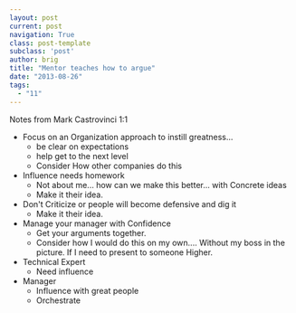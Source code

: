 ```yaml
---
layout: post
current: post
navigation: True
class: post-template
subclass: 'post'
author: brig
title: "Mentor teaches how to argue"
date: "2013-08-26"
tags:
  - "11"
---
```


Notes from Mark Castrovinci 1:1

- Focus on an Organization approach to instill greatness...
    - be clear on expectations
    - help get to the next level
    - Consider How other companies do this
- Influence needs homework
    - Not about me... how can we make this better... with Concrete ideas
    - Make it their idea.
- Don't Criticize or people will become defensive and dig it
    - Make it their idea.
- Manage your manager with Confidence
    - Get your arguments together.
    - Consider how I would do this on my own.... Without my boss in the picture. If I need to present to someone Higher.
- Technical Expert
    - Need influence
- Manager
    - Influence with great people
    - Orchestrate
